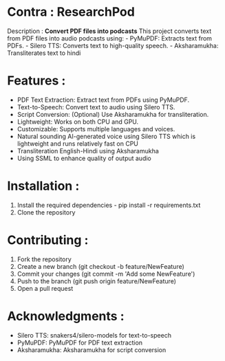 # Contra : ResearchPod 
Description : **Convert PDF files into podcasts**  This project converts text from PDF files into audio podcasts using: - PyMuPDF: Extracts text from PDFs. - Silero TTS: Converts text to high-quality speech. - Aksharamukha: Transliterates text to hindi 
# Features : 
- PDF Text Extraction: Extract text from PDFs using PyMuPDF.
- Text-to-Speech: Convert text to audio using Silero TTS.
- Script Conversion: (Optional) Use Aksharamukha for transliteration.
- Lightweight: Works on both CPU and GPU.
- Customizable: Supports multiple languages and voices.
- Natural sounding AI-generated voice using Silero TTS which is lightweight and runs relatively fast on CPU
- Transliteration English-Hindi using Aksharamukha 
- Using SSML to enhance quality of output audio
# Installation : 
1. Install the required dependencies - 
pip install -r requirements.txt
2. Clone the repository
# Contributing : 
1. Fork the repository 
2. Create a new branch (git checkout -b feature/NewFeature)
3. Commit your changes (git commit -m 'Add some NewFeature')
4. Push to the branch (git push origin feature/NewFeature)
5. Open a pull request 
# Acknowledgments : 
- Silero TTS: snakers4/silero-models for text-to-speech 
- PyMuPDF: PyMuPDF for PDF text extraction 
- Aksharamukha: Aksharamukha for script conversion 